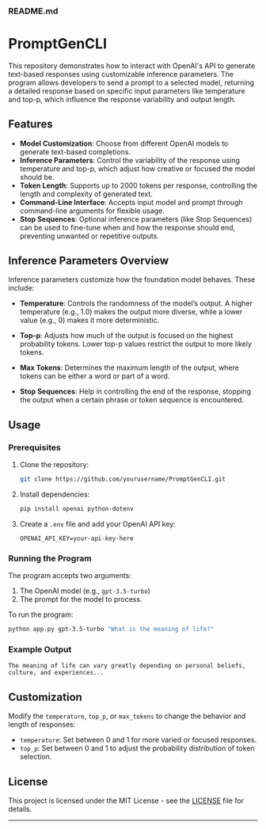 ### README.md

# PromptGenCLI

This repository demonstrates how to interact with OpenAI's API to generate text-based responses using customizable inference parameters. The program allows developers to send a prompt to a selected model, returning a detailed response based on specific input parameters like temperature and top-p, which influence the response variability and output length.

## Features

- **Model Customization**: Choose from different OpenAI models to generate text-based completions.
- **Inference Parameters**: Control the variability of the response using temperature and top-p, which adjust how creative or focused the model should be.
- **Token Length**: Supports up to 2000 tokens per response, controlling the length and complexity of generated text.
- **Command-Line Interface**: Accepts input model and prompt through command-line arguments for flexible usage.
- **Stop Sequences**: Optional inference parameters (like Stop Sequences) can be used to fine-tune when and how the response should end, preventing unwanted or repetitive outputs.

## Inference Parameters Overview

Inference parameters customize how the foundation model behaves. These include:

- **Temperature**: Controls the randomness of the model’s output. A higher temperature (e.g., 1.0) makes the output more diverse, while a lower value (e.g., 0) makes it more deterministic.
  
- **Top-p**: Adjusts how much of the output is focused on the highest probability tokens. Lower top-p values restrict the output to more likely tokens.

- **Max Tokens**: Determines the maximum length of the output, where tokens can be either a word or part of a word.

- **Stop Sequences**: Help in controlling the end of the response, stopping the output when a certain phrase or token sequence is encountered.

## Usage

### Prerequisites

1. Clone the repository:
   ```bash
   git clone https://github.com/yourusername/PromptGenCLI.git
   ```

2. Install dependencies:
   ```bash
   pip install openai python-dotenv
   ```

3. Create a `.env` file and add your OpenAI API key:
   ```env
   OPENAI_API_KEY=your-api-key-here
   ```

### Running the Program

The program accepts two arguments:
1. The OpenAI model (e.g., `gpt-3.5-turbo`)
2. The prompt for the model to process.

To run the program:
```bash
python app.py gpt-3.5-turbo "What is the meaning of life?"
```

### Example Output
```
The meaning of life can vary greatly depending on personal beliefs, culture, and experiences...
```

## Customization

Modify the `temperature`, `top_p`, or `max_tokens` to change the behavior and length of responses:
- `temperature`: Set between 0 and 1 for more varied or focused responses.
- `top_p`: Set between 0 and 1 to adjust the probability distribution of token selection.
  
## License

This project is licensed under the MIT License - see the [LICENSE](LICENSE) file for details.

---
